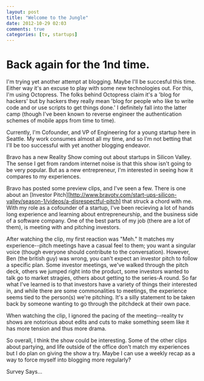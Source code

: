 ```yaml
---
layout: post
title: "Welcome to the Jungle"
date: 2012-10-29 02:03
comments: true
categories: [tv, startups] 
---
```


# Back again for the 1nd time.
I'm trying yet another attempt at blogging. Maybe I'll be succesful this time. Either way it's an excuse to play with some new technologies out. For this, I'm using Octopress. The folks behind Octopress claim it's a 'blog for hackers' but by hackers they really mean 'blog for people who like to write code and or use scripts to get things done.' I definitely fall into the latter camp (though I've been known to reverse engineer the authentication schemes of mobile apps from time to time). 

Currently, I'm Cofounder, and VP of Engineering for a young startup here in Seattle. My work consumes almost all my time, and so I'm not betting that I'll be too successful with yet another blogging endeavor.


Bravo has a new Reality Show coming out about startups in Silicon Valley. The sense I get from random internet noise is that this show isn't going to be very popular. But as a new entrepreneur, I'm interested in seeing how it compares to my experiences. 

Bravo has posted some preview clips, and I've seen a few. There is one about an [Investor Pitch][http://www.bravotv.com/start-ups-silicon-valley/season-1/videos/a-disrespectful-pitch] that struck a chord with me.  With my role as a cofounder of a startup, I've been recieving a lot of hands long experience and learning about entrepreneurship, and the business side of a software company. One of the best parts of my job (there are a lot of them), is meeting with and pitching investors.

After watching the clip, my first reaction was "Meh." It matches my experience--pitch meetings have a casual feel to them; you want a singular voice (though everyone should contribute to the conversation). However, Ben (the british guy) was wrong, you can't expect an investor pitch to follow a specific plan. Some investor meetings, we've walked through the pitch deck, others we jumped right into the product, some investors wanted to talk go to market stragies, others about getting to the series-A round. So far what I've learned is to that investors have a variety of things their interested in, and while there are some commonalities to meetings, the experience seems tied to the person(s) we're pitching. It's a silly statement to be taken back by someone wanting to go through the pitchdeck at their own pace. 

When watching the clip, I ignored the pacing of the meeting--reality tv shows are notorious about edits and cuts to make something seem like it has more tension and thus more drama. 

So overall, I think the show could be interesting. Some of the other clips about partying, and life outside of the office don't match my experiences but I do plan on giving the show a try. Maybe I can use a weekly recap as a way to force myself into blogging more regularly? 

Survey Says... 
